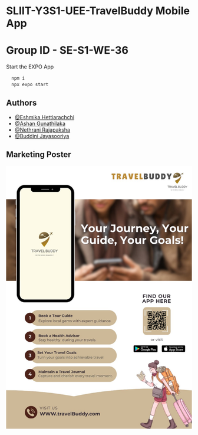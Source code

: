 # SLIIT-Y3S1-UEE-TravelBuddy Mobile App

# Group ID - SE-S1-WE-36

Start the EXPO App

```bash
  npm i
  npx expo start
```

## Authors

- [@Eshmika Hettiarachchi](https://github.com/Eshmika)
- [@Ashan Gunathilaka](https://github.com/AshanGunathilaka)
- [@Nethrani Rajapaksha ](https://github.com/NethraniRajapaksha)
- [@Buddini Jayasooriya ](https://github.com/IT22358684)


## Marketing Poster

![App Marketing Poster](https://github.com/Eshmika/TravelBuddy/blob/db7dcc300d4dc24d19834ae7c8de8bc7dee2721b/Poster/App%20Poster.jpg)
